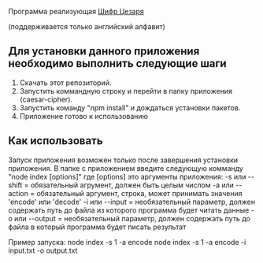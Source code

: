 Программа реализующая [Шифр Цезаря](https://ru.wikipedia.org/wiki/%D0%A8%D0%B8%D1%84%D1%80_%D0%A6%D0%B5%D0%B7%D0%B0%D1%80%D1%8F#:~:text=%D0%A8%D0%B8%D1%84%D1%80%20%D0%A6%D0%B5%D0%B7%D0%B0%D1%80%D1%8F%20%E2%80%94%20%D1%8D%D1%82%D0%BE%20%D0%B2%D0%B8%D0%B4%20%D1%88%D0%B8%D1%84%D1%80%D0%B0,%D1%81%D1%82%D0%B0%D0%BD%D0%B5%D1%82%20%D0%94%2C%20%D0%B8%20%D1%82%D0%B0%D0%BA%20%D0%B4%D0%B0%D0%BB%D0%B5%D0%B5.)

(поддерживается только английский алфавит)

## Для установки данного приложения необходимо выполнить следующие шаги

1. Скачать этот репозиторий.
2. Запустить коммандную строку и перейти в папку приложения (caesar-cipher).
3. Запустить команду "npm install" и дождаться установки пакетов.
4. Приложение готово к использованию

## Как использовать

Запуск приложения возможен только после завершения установки приложения.
В папке с приложением введите следующую комманду "node index [options]"
где [options] это аргументы приложения:
-s или --shift = обязательный агрумент, должен быть целым числом
-a или -- action = обязательный аргумент, строка, может принимать значения 'encode' или 'decode'
-i или --input = необязательный параметр, должен содержать путь до файла из которого программа будет читать данные
-o или --output = необязательный параметр, должен содержать путь до файла в который программа будет писать результат

Пример запуска:
node index -s 1 -a encode
node index -s 1 -a encode -i input.txt -o output.txt
